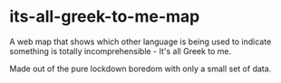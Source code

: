 # its-all-greek-to-me-map
A web map that shows which other language is being used to indicate something is totally incomprehensible - It's all Greek to me.

Made out of the pure lockdown boredom with only a small set of data.
